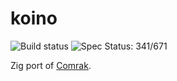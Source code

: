 # koino

![Build status](https://github.com/kivikakk/koino/workflows/Zig/badge.svg)
![Spec Status: 341/671](https://img.shields.io/badge/specs-341%2F671-red.svg)

Zig port of [Comrak](https://github.com/kivikakk/comrak).
